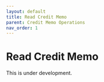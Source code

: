 ```yaml
---
layout: default
title: Read Credit Memo
parent: Credit Memo Operations
nav_order: 1
---
```


# Read Credit Memo

This is under development.